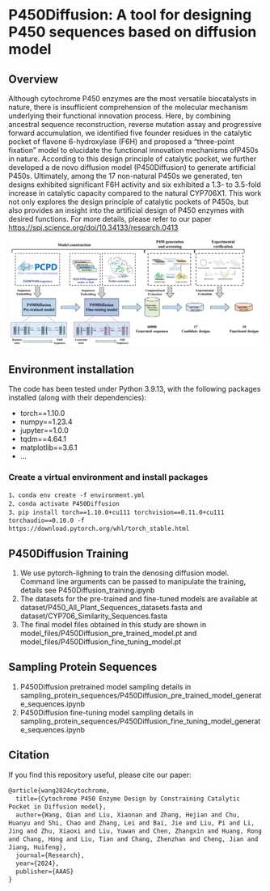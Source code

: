 # P450Diffusion: A tool for designing P450 sequences based on diffusion model
## Overview
Although cytochrome P450 enzymes are the most versatile biocatalysts in nature, there is insufficient comprehension of the molecular mechanism underlying their functional innovation process. Here, by combining ancestral sequence reconstruction, reverse mutation assay and progressive forward accumulation, we identified five founder residues in the catalytic pocket of flavone 6-hydroxylase (F6H) and proposed a “three-point fixation” model to elucidate the functional innovation mechanisms ofP450s in nature. According to this design principle of catalytic pocket, we further developed a de novo diffusion model (P450Diffusion) to generate artificial P450s. Ultimately, among the 17 non-natural P450s we generated, ten designs exhibited significant F6H activity and six exhibited a 1.3- to 3.5-fold increase in catalytic capacity compared to the natural CYP706X1. This work not only explores the design principle of catalytic pockets of P450s, but also provides an insight into the artificial design of P450 enzymes with desired functions. For more details, please refer to our paper https://spj.science.org/doi/10.34133/research.0413
        
        
        
        
![](figures/pipeline.png)   

## Environment installation
The code has been tested under Python 3.9.13, with the following packages installed (along with their dependencies):
- torch==1.10.0
- numpy==1.23.4
- jupyter==1.0.0
- tqdm==4.64.1
- matplotlib==3.6.1
- ...
### Create a virtual environment and install packages
```
1、conda env create -f environment.yml
2、conda activate P450Diffusion
3、pip install torch==1.10.0+cu111 torchvision==0.11.0+cu111 torchaudio==0.10.0 -f https://download.pytorch.org/whl/torch_stable.html
```
## P450Diffusion Training 
1. We use pytorch-lighning to train the denosing diffusion model. Command line arguments can be passed to manipulate the training, details see P450Diffusion_training.ipynb
2. The datasets for the pre-trained and fine-tuned models are available at dataset/P450_All_Plant_Sequences_datasets.fasta and dataset/CYP706_Similarity_Sequences.fasta
3. The final model files obtained in this study are shown in model_files/P450Diffusion_pre_trained_model.pt and model_files/P450Diffusion_fine_tuning_model.pt
## Sampling Protein Sequences
1. P450Diffusion pretrained model sampling details in sampling_protein_sequences/P450Diffusion_pre_trained_model_generate_sequences.ipynb
2. P450Diffusion fine-tuning model sampling details in sampling_protein_sequences/P450Diffusion_fine_tuning_model_generate_sequences.ipynb
## Citation
If you find this repository useful, please cite our paper:
```
@article{wang2024cytochrome,
  title={Cytochrome P450 Enzyme Design by Constraining Catalytic Pocket in Diffusion model},
  author={Wang, Qian and Liu, Xiaonan and Zhang, Hejian and Chu, Huanyu and Shi, Chao and Zhang, Lei and Bai, Jie and Liu, Pi and Li, Jing and Zhu, Xiaoxi and Liu, Yuwan and Chen, Zhangxin and Huang, Rong and Chang, Hong and Liu, Tian and Chang, Zhenzhan and Cheng, Jian and Jiang, Huifeng},
  journal={Research},
  year={2024},
  publisher={AAAS}
}
```
